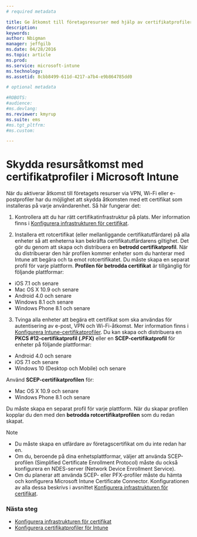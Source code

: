 ```yaml
---
# required metadata

title: Ge åtkomst till företagsresurser med hjälp av certifikatprofiler |Microsoft Intune
description:
keywords:
author: Nbigman
manager: jeffgilb
ms.date: 04/28/2016
ms.topic: article
ms.prod:
ms.service: microsoft-intune
ms.technology:
ms.assetid: 8cbb8499-611d-4217-a7b4-e9b864785dd0

# optional metadata

#ROBOTS:
#audience:
#ms.devlang:
ms.reviewer: kmyrup
ms.suite: ems
#ms.tgt_pltfrm:
#ms.custom:

---
```


# Skydda resursåtkomst med certifikatprofiler i Microsoft Intune
När du aktiverar åtkomst till företagets resurser via VPN, Wi-Fi eller e-postprofiler har du möjlighet att skydda åtkomsten med ett certifikat som installeras på varje användarenhet. Så här fungerar det:

1. Kontrollera att du har rätt certifikatinfrastruktur på plats. Mer information finns i [Konfigurera infrastrukturen för certifikat](configure-certificate-infrastructure.md).

2. Installera ett rotcertifikat (eller mellanliggande certifikatutfärdare) på alla enheter så att enheterna kan bekräfta certifikatutfärdarens giltighet. Det gör du genom att skapa och distribuera en **betrodd certifikatprofil**. När du distribuerar den här profilen kommer enheter som du hanterar med Intune att begära och ta emot rotcertifikatet. Du måste skapa en separat profil för varje plattform. **Profilen för betrodda certifikat** är tillgänglig för följande plattformar:
 -  iOS 7.1 och senare
 -  Mac OS X 10.9 och senare
 -  Android 4.0 och senare
 -  Windows 8.1 och senare
 -  Windows Phone 8.1 och senare

3. Tvinga alla enheter att begära ett certifikat som ska användas för autentisering av e-post, VPN och Wi-Fi-åtkomst. Mer information finns i [Konfigurera Intune-certifikatprofiler](configure-intune-certificate-profiles.md). Du kan skapa och distribuera en **PKCS #12-certifikatprofil (.PFX)** eller en **SCEP-certifikatprofil** för enheter på följande plattformar:
 
-  Android 4.0 och senare
-  iOS 7.1 och senare
-  Windows 10 (Desktop och Mobile) och senare 

Använd **SCEP-certifikatprofilen** för:
-   Mac OS X 10.9 och senare
-   Windows Phone 8.1 och senare

Du måste skapa en separat profil för varje plattform. När du skapar profilen kopplar du den med den **betrodda rotcertifikatprofilen** som du redan skapat.

> [!NOTE]           
> -    Du måste skapa en utfärdare av företagscertifikat om du inte redan har en. 
>- Om du, beroende på dina enhetsplattformar, väljer att använda SCEP-profilen (Simplified Certificate Enrollment Protocol) måste du också konfigurera en NDES-server (Network Device Enrollment Service).
>-  Om du planerar att använda SCEP- eller PFX-profiler måste du hämta och konfigurera Microsoft Intune Certificate Connector.
> Konfigurationen av alla dessa beskrivs i avsnittet [Konfigurera infrastrukturen för certifikat](configure-certificate-infrastructure.md).

### Nästa steg
- [Konfigurera infrastrukturen för certifikat](configure-certificate-infrastructure.md)
- [Konfigurera certifikatprofiler för Intune](configure-intune-certificate-profiles.md)



<!--HONumber=Jun16_HO1-->


